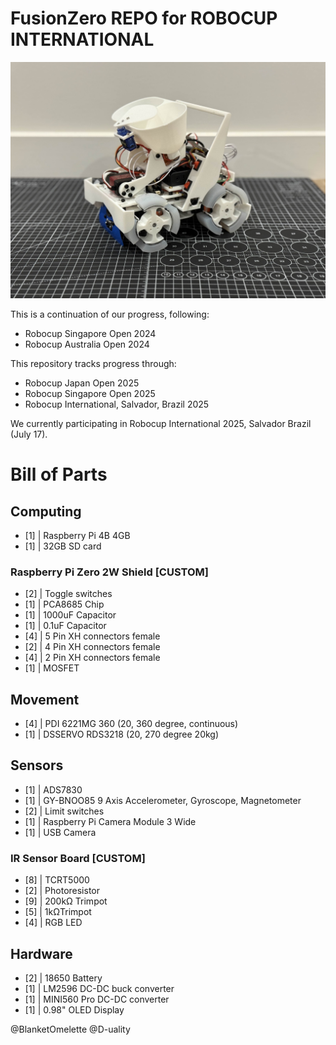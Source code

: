 # FusionZero REPO for ROBOCUP INTERNATIONAL
![Photo](<4_documents/Photos/robot_photo.jpg>)

This is a continuation of our progress, following:
- Robocup Singapore Open 2024
- Robocup Australia Open 2024

This repository tracks progress through:
- Robocup Japan Open 2025
- Robocup Singapore Open 2025
- Robocup International, Salvador, Brazil 2025

We currently participating in Robocup International 2025, Salvador Brazil (July 17).

# Bill of Parts
## Computing
- [1] | Raspberry Pi 4B 4GB
- [1] | 32GB SD card

### Raspberry Pi Zero 2W Shield [CUSTOM]
- [2] | Toggle switches
- [1] | PCA8685 Chip
- [1] | 1000uF Capacitor
- [1] | 0.1uF Capacitor
- [4] | 5 Pin XH connectors female
- [2] | 4 Pin XH connectors female
- [4] | 2 Pin XH connectors female
- [1] | MOSFET

## Movement
- [4] | PDI 6221MG 360 (20, 360 degree, continuous)
- [1] | DSSERVO RDS3218 (20, 270 degree 20kg)

## Sensors
- [1] | ADS7830
- [1] | GY-BNOO85 9 Axis Accelerometer, Gyroscope, Magnetometer
- [2] | Limit switches
- [1] | Raspberry Pi Camera Module 3 Wide
- [1] | USB Camera

### IR Sensor Board [CUSTOM]
- [8] | TCRT5000
- [2] | Photoresistor
- [9] | 200kΩ Trimpot
- [5] | 1kΩTrimpot
- [4] | RGB LED

## Hardware
- [2] | 18650 Battery 
- [1] | LM2596 DC-DC buck converter 
- [1] | MINI560 Pro DC-DC converter
- [1] | 0.98" OLED Display

@BlanketOmelette
@D-uality
